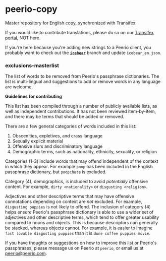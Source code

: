 # peerio-copy
Master repository for English copy, synchronized with Transifex. 

If you would like to contribute translations, please do so on our [Transifex portal](https://www.transifex.com/projects/p/peerio/), NOT here. 

If you're here because you're adding new strings to a Peerio client, you probably want to check out the [__`icebear`__](https://github.com/PeerioTechnologies/peerio-copy/tree/icebear) branch and update `icebear_en.json`.

### exclusions-masterlist
The list of words to be removed from Peerio's passphrase dictionaries. The list is multi-lingual and suggestions to add or remove words in any language are welcome. 

**Guidelines for contributing**

This list has been compiled through a number of publicly available lists, as well as independent contributions. It has not been reviewed item-by-item, and there may be terms that should be added or removed.

There are a few general categories of words included in this list:

1. Obscenities, expletives, and crass language
2. Sexually explicit material
3. Offensive slurs and discriminatory language 
3. Demographic terms, such as nationality, ethnicity, sexuality, or religion

Categories (1-3) include words that may offend independent of the context in which they appear. For example `poop` has been included in the English passphrase dictionary, but `poopchute` is excluded.

Category (4), demographics, is included to avoid *potentially* offensive content. For example, `dirty <nationality>` or `disgusting <religion>`.

Adjectives and other descriptive terms that may have offensive connotations depending on context are *not* excluded. For example, `disgusting puppies` is not likely to offend. The inclusion of category (4) helps ensure Peerio's passphrase dictionary is able to use a wider set of adjectives and other descriptive terms, which tend to offer greater usability compared to nouns and objects. This is because descriptors can generally be stacked, whereas objects cannot. For example, it is easier to imagine `fast lovable disgusting puppies` than it is `dune coffee puppies movie`.

If you have thoughts or suggestions on how to improve this list or Peerio's passphrases, please message us on Peerio at `peerio`, or email us at peerio@peerio.com.
